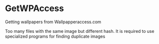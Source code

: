 # GetWPAccess
Getting wallpapers from Wallpapperaccess.com

Too many files with the same image but different hash. It is required to use specialized programs for finding duplicate images
